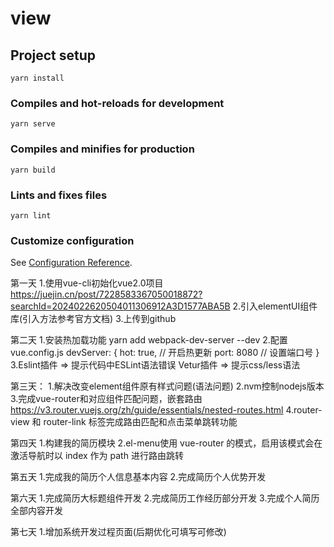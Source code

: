 # view

## Project setup
```
yarn install
```

### Compiles and hot-reloads for development
```
yarn serve
```

### Compiles and minifies for production
```
yarn build
```

### Lints and fixes files
```
yarn lint
```

### Customize configuration
See [Configuration Reference](https://cli.vuejs.org/config/).

第一天
1.使用vue-cli初始化vue2.0项目 https://juejin.cn/post/7228583367050018872?searchId=2024022620504011306912A3D1577ABA5B
2.引入elementUI组件库(引入方法参考官方文档)
3.上传到github

第二天
1.安装热加载功能
    yarn add webpack-dev-server --dev
2.配置vue.config.js
    devServer: {
        hot: true, // 开启热更新
        port: 8080 // 设置端口号
    }
3.Eslint插件 => 提示代码中ESLint语法错误
  Vetur插件  => 提示css/less语法
  
第三天：
1.解决改变element组件原有样式问题(语法问题)
2.nvm控制nodejs版本
3.完成vue-router和对应组件匹配问题，嵌套路由 https://v3.router.vuejs.org/zh/guide/essentials/nested-routes.html
4.router-view 和 router-link 标签完成路由匹配和点击菜单跳转功能

第四天
1.构建我的简历模块
2.el-menu使用 vue-router 的模式，启用该模式会在激活导航时以 index 作为 path 进行路由跳转 

第五天
1.完成我的简历个人信息基本内容
2.完成简历个人优势开发

第六天
1.完成简历大标题组件开发
2.完成简历工作经历部分开发
3.完成个人简历全部内容开发

第七天
1.增加系统开发过程页面(后期优化可填写可修改)